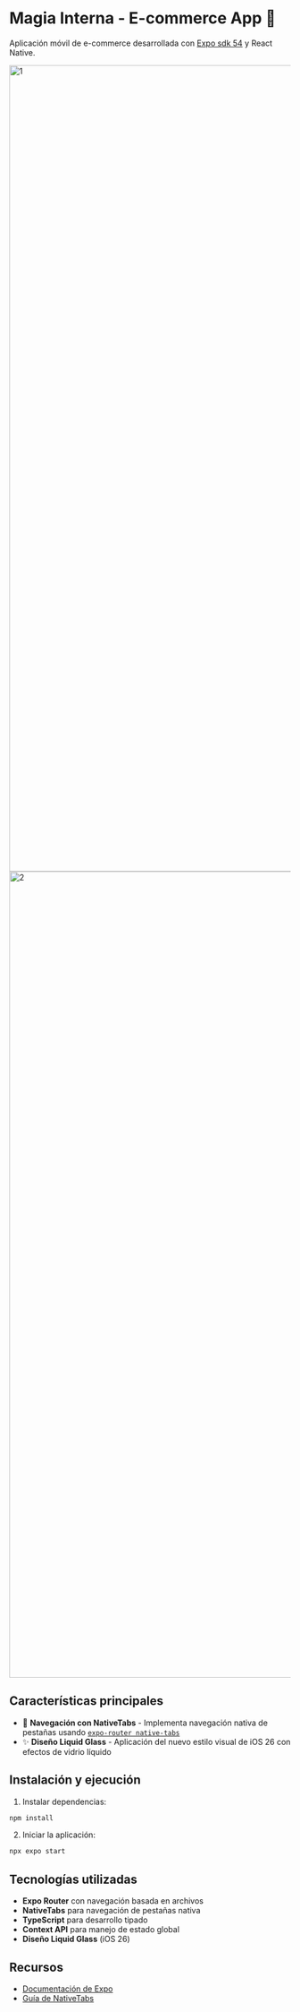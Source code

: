 # Magia Interna - E-commerce App 👋

Aplicación móvil de e-commerce desarrollada con [Expo sdk 54](https://expo.dev) y React Native.

<img width="1920" height="1440" alt="1" src="https://github.com/user-attachments/assets/4e845bc6-7d73-42f6-847f-1fc6257f24ce" />
<img width="1920" height="1440" alt="2" src="https://github.com/user-attachments/assets/47e3761a-5c46-4e1a-8a11-436f169dd552" />

## Características principales

- 📱 **Navegación con NativeTabs** - Implementa navegación nativa de pestañas usando [`expo-router native-tabs`](https://docs.expo.dev/router/advanced/native-tabs/)
- ✨ **Diseño Liquid Glass** - Aplicación del nuevo estilo visual de iOS 26 con efectos de vidrio líquido

## Instalación y ejecución

1. Instalar dependencias:
```bash
npm install
```

2. Iniciar la aplicación:
```bash
npx expo start
```

## Tecnologías utilizadas

- **Expo Router** con navegación basada en archivos
- **NativeTabs** para navegación de pestañas nativa
- **TypeScript** para desarrollo tipado
- **Context API** para manejo de estado global
- **Diseño Liquid Glass** (iOS 26)

## Recursos

- [Documentación de Expo](https://docs.expo.dev/)
- [Guía de NativeTabs](https://docs.expo.dev/router/advanced/native-tabs/)
